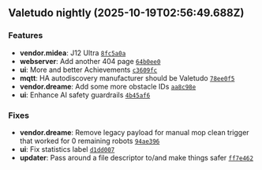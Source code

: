 ## Valetudo nightly (2025-10-19T02:56:49.688Z)

### Features

- **vendor.midea**: J12 Ultra [`8fc5a0a`](https://github.com/Hypfer/Valetudo/commit/8fc5a0ab297ee27fbf925816751044d8bfb0c42a)
- **webserver**: Add another 404 page [`64b0ee0`](https://github.com/Hypfer/Valetudo/commit/64b0ee01fe86c2cb9ae7b2a4682af51e9d49c422)
- **ui**: More and better Achievements [`c3609fc`](https://github.com/Hypfer/Valetudo/commit/c3609fc19914330a04c710a4973f8d79fc034f15)
- **mqtt**: HA autodiscovery manufacturer should be Valetudo [`78ee0f5`](https://github.com/Hypfer/Valetudo/commit/78ee0f513c862fab38e94a84bcc95c798079c04d)
- **vendor.dreame**: Add some more obstacle IDs [`aa8c98e`](https://github.com/Hypfer/Valetudo/commit/aa8c98e5f35338f96134644e308836cd7459757e)
- **ui**: Enhance AI safety guardrails [`4b45af6`](https://github.com/Hypfer/Valetudo/commit/4b45af6bd3a5beedeff9a63bb50adc16e11e0cdb)

### Fixes

- **vendor.dreame**: Remove legacy payload for manual mop clean trigger that worked for 0 remaining robots [`94ae396`](https://github.com/Hypfer/Valetudo/commit/94ae396d850cef30667e4e92d5a5d01ff7ad72a2)
- **ui**: Fix statistics label [`d1dd007`](https://github.com/Hypfer/Valetudo/commit/d1dd007ab0671aaf38c3896d32ba4e438001813b)
- **updater**: Pass around a file descriptor to/and make things safer [`ff7e462`](https://github.com/Hypfer/Valetudo/commit/ff7e462c4d228f4db942de2d0ab1d7889c0a6c22)
